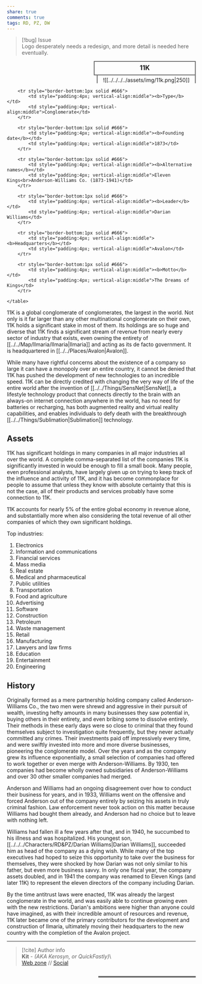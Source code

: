 ```yaml
---  
share: true  
comments: true  
tags: RD, PZ, DW  
---  
```

> [!bug] Issue  
> Logo desperately needs a redesign, and more detail is needed here eventually.  
  
<div>  
  <span style="float:right; width:260px; margin-left:14px; border:2px solid #666; line-height:1.5; font-size:larger; font-weight:bold; text-align:center; padding:4px">11K</span>  
  </div>  
  
  <span style="float:right; clear:right; width:260px; margin-left:14px; border-left:2px solid #666; border-right:2px solid #666; border-collapse:collapse; text-align:center; padding-top:4px">![[../../../../assets/img/11k.png|250]]</span>  
  
  <div class="" style="float:right; clear:right">  
    <table class="" style="float:right; clear:right; width:260px; margin-left:14px; margin-bottom:7px; border:2px solid #666; border-collapse:collapse; line-height:1.5; font-size:small">  
	  
		<tr style="border-bottom:1px solid #666">  
			<td style="padding:4px; vertical-align:middle"><b>Type</b></td>  
			<td style="padding:4px; vertical-align:middle">Conglomerate</td>  
		</tr>  
		  
		<tr style="border-bottom:1px solid #666">  
			<td style="padding:4px; vertical-align:middle"><b>Founding date</b></td>  
			<td style="padding:4px; vertical-align:middle">1873</td>  
		</tr>  
		  
		<tr style="border-bottom:1px solid #666">  
			<td style="padding:4px; vertical-align:middle"><b>Alternative names</b></td>  
			<td style="padding:4px; vertical-align:middle">Eleven Kings<br>Anderson-Williams Co. (1873-1941)</td>  
		</tr>  
		  
		<tr style="border-bottom:1px solid #666">  
			<td style="padding:4px; vertical-align:middle"><b>Leader</b></td>  
			<td style="padding:4px; vertical-align:middle">Darian Williams</td>  
		</tr>  
	  
		<tr style="border-bottom:1px solid #666">  
			<td style="padding:4px; vertical-align:middle"><b>Headquarters</b></td>  
			<td style="padding:4px; vertical-align:middle">Avalon</td>  
		</tr>  
	  
		<tr style="border-bottom:1px solid #666">  
			<td style="padding:4px; vertical-align:middle"><b>Motto</b></td>  
			<td style="padding:4px; vertical-align:middle">The Dreams of Kings</td>  
		</tr>  
	  
    </table>  
  </div>  
  
11K is a global conglomerate of conglomerates, the largest in the world. Not only is it far larger than any other multinational conglomerate on their own, 11K holds a significant stake in most of them. Its holdings are so huge and diverse that 11K finds a significant stream of revenue from nearly every sector of industry that exists, even owning the entirety of [[../../Map/Ilmaria/Ilmaria|Ilmaria]] and acting as its de facto government. It is headquartered in [[../../Places/Avalon|Avalon]].  
  
While many have rightful concerns about the existence of a company so large it can have a monopoly over an entire country, it cannot be denied that 11K has pushed the development of new technologies to an incredible speed. 11K can be directly credited with changing the very way of life of the entire world after the invention of [[../../Things/SensNet|SensNet]], a lifestyle technology product that connects directly to the brain with an always-on internet connection anywhere in the world, has no need for batteries or recharging, has both augmented reality and virtual reality capabilities, and enables individuals to defy death with the breakthrough [[../../Things/Sublimation|Sublimation]] technology.  
  
## Assets  
  
11K has significant holdings in many companies in all major industries all over the world. A complete comma-separated list of the companies 11K is significantly invested in would be enough to fill a small book. Many people, even professional analysts, have largely given up on trying to keep track of the influence and activity of 11K, and it has become commonplace for people to assume that unless they know with absolute certainty that this is not the case, all of their products and services probably have some connection to 11K.  
  
11K accounts for nearly 5% of the entire global economy in revenue alone, and substantially more when also considering the total revenue of all other companies of which they own significant holdings.  
  
Top industries:  
  
1. Electronics  
2. Information and communications  
3. Financial services  
4. Mass media  
5. Real estate  
6. Medical and pharmaceutical  
7. Public utilities  
8. Transportation  
9. Food and agriculture  
10. Advertising  
11. Software  
12. Construction  
13. Petroleum  
14. Waste management  
15. Retail  
16. Manufacturing  
17. Lawyers and law firms  
18. Education  
19. Entertainment  
20. Engineering  
  
## History  
  
Originally formed as a mere partnership holding company called Anderson-Williams Co., the two men were shrewd and aggressive in their pursuit of wealth, investing hefty amounts in many businesses they saw potential in, buying others in their entirety, and even bribing some to dissolve entirely. Their methods in these early days were so close to criminal that they found themselves subject to investigation quite frequently, but they never actually committed any crimes. Their investments paid off impressively every time, and were swiftly invested into more and more diverse businesses, pioneering the conglomerate model. Over the years and as the company grew its influence exponentially, a small selection of companies had offered to work together or even merge with Anderson-Williams. By 1930, ten companies had become wholly owned subsidiaries of Anderson-Williams and over 30 other smaller companies had merged.  
  
Anderson and Williams had an ongoing disagreement over how to conduct their business for years, and in 1933, Williams went on the offensive and forced Anderson out of the company entirely by seizing his assets in truly criminal fashion. Law enforcement never took action on this matter because Williams had bought them already, and Anderson had no choice but to leave with nothing left.  
  
Williams had fallen ill a few years after that, and in 1940, he succumbed to his illness and was hospitalized. His youngest son, [[../../../Characters/RD&PZ/Darian Williams|Darian Williams]], succeeded him as head of the company as a dying wish. While many of the top executives had hoped to seize this opportunity to take over the business for themselves, they were shocked by how Darian was not only similar to his father, but even more business savvy. In only one fiscal year, the company assets doubled, and in 1941 the company was renamed to Eleven Kings (and later 11K) to represent the eleven directors of the company including Darian.  
  
By the time antitrust laws were enacted, 11K was already the largest conglomerate in the world, and was easily able to continue growing even with the new restrictions. Darian's ambitions were higher than anyone could have imagined, as with their incredible amount of resources and revenue, 11K later became one of the primary contributors for the development and construction of Ilmaria, ultimately moving their headquarters to the new country with the completion of the Avalon project.  
  
-----  
> [!cite] Author info  
> **Kit** - *(AKA Kerosyn, or QuickFastly)*\  
> [Web zone](https://kerosyn.link) // [Social](https://a.tripulse.link/@kit)